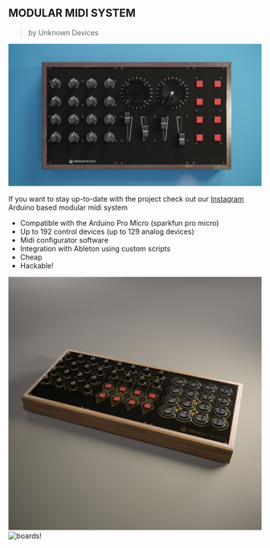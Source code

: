 ## MODULAR MIDI SYSTEM 
> by Unknown Devices

![Model02](/img/model02.png "Model02")

If you want to stay up-to-date with the project check out our [Instagram](https://www.instagram.com/unwndevices/ "Instagram")
Arduino based modular midi system
- Compatible with the Arduino Pro Micro (sparkfun pro micro) 
- Up to 192 control devices (up to 129 analog devices)
- Midi configurator software
- Integration with Ableton using custom scripts
- Cheap
- Hackable!

![Model01](/img/model01.jpg "Model01")
![boards!](/img/5.jpg "boards")
